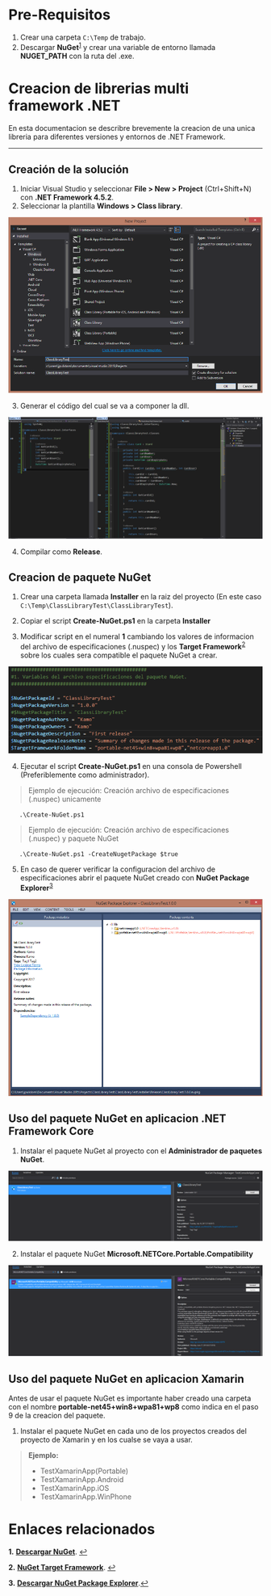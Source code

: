Pre-Requisitos
===================

1. Crear una carpeta `C:\Temp` de trabajo.
2. Descargar **NuGet**<sup id="1">[1](#11)</sup> y crear una variable de entorno llamada **NUGET_PATH** con la ruta del .exe.

Creacion de librerias multi framework .NET
===================

En esta documentacion se describre brevemente la creacion de una unica libreria para diferentes versiones y entornos de .NET Framework.

----------


Creación de la solución
-------------

1. Iniciar Visual Studio y seleccionar **File > New > Project** (Ctrl+Shift+N) con **.NET Framework 4.5.2**.
2. Seleccionar la plantilla **Windows > Class library**.

[![](https://github.com/K4m0/DLL-TargetingMultipleFrameworks.NET/blob/master/Img/1.png)](https://github.com/K4m0/DLL-TargetingMultipleFrameworks.NET/blob/master/Img/1.png)

3.  Generar el código del cual se va a componer la dll.

[![](https://github.com/K4m0/DLL-TargetingMultipleFrameworks.NET/blob/master/Img/2.PNG)](https://github.com/K4m0/DLL-TargetingMultipleFrameworks.NET/blob/master/Img/2.PNG)

4. Compilar como **Release**.

Creacion de paquete NuGet
-------------
1. Crear una carpeta llamada **Installer** en la raiz del proyecto (En este caso `C:\Temp\ClassLibraryTest\ClassLibraryTest`).
2. Copiar el script **Create-NuGet.ps1** en la carpeta **Installer**

3. Modificar script en el numeral **1** cambiando los valores de informacion del archivo de especificaciones (.nuspec) y los **Target Framework**<sup id="2">[2](#22)</sup> sobre los cuales sera compatible el paquete NuGet a crear.

[![](https://github.com/K4m0/DLL-TargetingMultipleFrameworks.NET/blob/master/Img/3.png)](https://github.com/K4m0/DLL-TargetingMultipleFrameworks.NET/blob/master/Img/3.png)

4. Ejecutar el script **Create-NuGet.ps1** en una consola de Powershell (Preferiblemente como administrador).

> Ejemplo de ejecución: Creación archivo de especificaciones (.nuspec) unicamente
```
   .\Create-NuGet.ps1
```

> Ejemplo de ejecución: Creación archivo de especificaciones (.nuspec) y paquete NuGet
```
   .\Create-NuGet.ps1 -CreateNugetPackage $true
```

5. En caso de querer verificar la configuracion del archivo de especificaciones abrir el paquete NuGet creado con **NuGet Package Explorer**<sup id="3">[3](#33)</sup>

[![](https://github.com/K4m0/DLL-TargetingMultipleFrameworks.NET/blob/master/Img/4.png)](https://github.com/K4m0/DLL-TargetingMultipleFrameworks.NET/blob/master/Img/4.png)

Uso del paquete NuGet en aplicacion .NET Framework Core
-------------

1. Instalar el paquete NuGet al proyecto con el **Administrador de paquetes NuGet**.

[![](https://github.com/K4m0/DLL-TargetingMultipleFrameworks.NET/blob/master/Img/11.PNG)](https://github.com/K4m0/DLL-TargetingMultipleFrameworks.NET/blob/master/Img/11.PNG)

2. Instalar el paquete NuGet **Microsoft.NETCore.Portable.Compatibility**

[![](https://github.com/K4m0/DLL-TargetingMultipleFrameworks.NET/blob/master/Img/12.PNG)](https://github.com/K4m0/DLL-TargetingMultipleFrameworks.NET/blob/master/Img/12.PNG)

Uso del paquete NuGet en aplicacion Xamarin
-------------
Antes de usar el paquete NuGet es importante haber creado una carpeta con el nombre **portable-net45+win8+wpa81+wp8** como indica en el paso 9 de la creacion del paquete.

1. Instalar el paquete NuGet en cada uno de los proyectos creados del proyecto de Xamarin y en los cualse se vaya a usar.

> **Ejemplo:**
>- TestXamarinApp(Portable) 
>- TestXamarinApp.Android 
>- TestXamarinApp.iOS
>- TestXamarinApp.WinPhone

Enlaces relacionados
===================

<b id="11">1.</b> [**Descargar NuGet**](https://dist.nuget.org/index.html). [↩](#1)

<b id="22">2.</b> [**NuGet Target Framework**](https://portablelibraryprofiles.stephencleary.com/). [↩](#2)

<b id="33">3.</b> [**Descargar NuGet Package Explorer**](https://github.com/NuGetPackageExplorer/NuGetPackageExplorer).[↩](#3)

